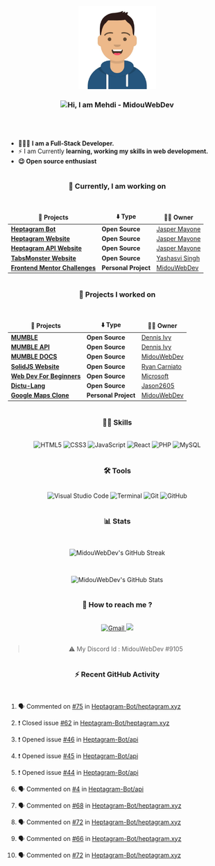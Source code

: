 <!-- Created first on April 1st, 2021 -->
<!-- Enhanced the README Profile on May 11th, 2021 -->

#

<div align="center">
<img src="./my-avatar.jpg" width="180px">
<h3 align="center">
  <img src="https://raw.githubusercontent.com/iampavangandhi/iampavangandhi/master/gifs/Hi.gif" width= "28px"/>Hi, I am Mehdi - MidouWebDev 
</h3>
</div>

#

<br/>

  - 👨🏽‍💻 **I am a Full-Stack Developer.**
  - ⚡ I am Currently **learning, working my skills in web development.**
  - **😉 Open source enthusiast**
  
#

<h3 align="center">
  🚧 Currently, I am working on 
</h3>

<div align="center">
  
  <br/>
  
<table>
  <thead align="center">
    <tr border: none;>
      <td><b>🚧 Projects</b></td>
      <td><b>⬇️ Type</b></td>
      <td><b>👨‍💼 Owner</b></td>
    </tr>
  </thead>
  <tbody>
    <tr>
      <td>
        <a href="https://github.com/Heptagram-Bot/Heptagram"><b>Heptagram Bot</b></a>
      </td>
      <td>
        <b>Open Source<b>
      </td>
      <td>
        <a href="https://github.com/j-dogcoder">Jasper Mayone</a>
      </td>
    </tr>
    <tr>
      <td>
        <a href="https://github.com/Heptagram-Bot/heptagram.xyz"><b>Heptagram Website</b></a>
      </td>
      <td>
        <b>Open Source<b>
      </td>
      <td>
        <a href="https://github.com/j-dogcoder">Jasper Mayone</a>
      </td>
    </tr>
    <tr>
      <td>
        <a href="https://github.com/Heptagram-Bot/api"><b>Heptagram API Website</b></a>
      </td>
      <td>
        <b>Open Source<b>
      </td>
      <td>
        <a href="https://github.com/j-dogcoder">Jasper Mayone</a>
      </td>
    </tr>
    <tr>
      <td>
        <a href="https://github.com/aUnicornDev/tabsMonster"><b>TabsMonster Website</b></a>
      </td>
      <td>
        <b>Open Source</b>
      </td>
      <td>
        <a href="https://github.com/aunicorndev">Yashasvi Singh</a>
      </td>
    <tr>
      <td>
        <a href="https://github.com/MidouWebDev/Frontend-Mentor-Challenges"><b>Frontend Mentor Challenges</b></a>
      </td>
      <td>
        <b>Personal Project<b>
      </td>
      <td>
        <a href="https://github.com/MidouWebDev">MidouWebDev</a>
      </td>
    </tr>
    </table>
    
</div>
       
#
        
<h3 align="center">
  🚧 Projects I worked on
</h3>

<br/>

<div align="center">

<table>
  <thead align="center">
    <tr border: none;>
      <td><b>🚧 Projects</b></td>
      <td><b>⬇️ Type</b></td>
      <td><b>👨‍💼 Owner</b></td>
    </tr>
  </thead>
  <tbody>
    <tr>
      <td><a href="https://github.com/divanov11/Mumble"><b>MUMBLE</b></a></td>
      <td><b>Open Source<b></td>
      <td><a href="https://github.com/divanov11">Dennis Ivy</a></td>
    </tr>
    <tr>
      <td><a href="https://github.com/divanov11/mumbleapi"><b>MUMBLE API</b></a></td>
      <td><b>Open Source<b></td>
      <td><a href="https://github.com/divanov11">Dennis Ivy</a></td>
    </tr>
    <tr>
      <td><a href="https://github.com/MidouWebDev/Mumble-docs"><b>MUMBLE DOCS</b></a></td>
      <td><b>Open Source<b></td>
      <td><a href="https://github.com/MidouWebDev">MidouWebDev</a></td>
    </tr>
    <tr>
      <td><a href="https://github.com/solidjs/solid-site"><b>SolidJS Website</b></a></td>
      <td><b>Open Source<b></td>
      <td><a href="https://github.com/ryansolid">Ryan Carniato</a></td>
    </tr>
    <tr>
      <td><a href="https://github.com/microsoft/Web-Dev-For-Beginners"><b>Web Dev For Beginners</b></a></td>
      <td><b>Open Source<b></td>
      <td><a href="https://github.com/microsoft">Microsoft</a></td>
    </tr>
    <tr>
      <td><a href="https://github.com/dictu-lang/Dictu"><b>Dictu-Lang</b></a></td>
      <td><b>Open Source<b></td>
      <td><a href="https://github.com/Jason2605">Jason2605</a></td>
    </tr>  
    <tr>
      <td><a href="https://github.com/MidouWebDev/google-maps-clone"><b>Google Maps Clone</b></a></td>
      <td><b>Personal Project<b></td> <td><a href="https://github.com/MidouWebDev">MidouWebDev</a></td>
    </tr>
  </tbody>
</table>

</div>
       
#

<h3 align="center">
  👨‍💻 Skills
</h3>

<br/>

<div align="center">
  <img alt="HTML5" width="85px" src="https://img.shields.io/badge/HTML5-E34F26?style=for-the-badge&logo=html5&logoColor=white" />
  <img alt="CSS3" width="75px" src="https://img.shields.io/badge/CSS3-1572B6?style=for-the-badge&logo=css3&logoColor=white" />
  <img alt="JavaScript" width="125px" src="https://img.shields.io/badge/JavaScript-F7DF1E?style=for-the-badge&logo=javascript&logoColor=black" />
  <img alt="React" width="86px" src="https://img.shields.io/badge/React-20232A?style=for-the-badge&logo=react&logoColor=61DAFB" />
  <img alt="PHP" width="70px" src="https://img.shields.io/badge/PHP-777BB4?style=for-the-badge&logo=php&logoColor=white" />
  <img alt="MySQL" width="90px" src="https://img.shields.io/badge/MySQL-00000F?style=for-the-badge&logo=mysql&logoColor=white"/>
</div>
 
#

<h3 align="center">
  🛠️ Tools
</h3>

<br/>

<div align="center">
  <img alt="Visual Studio Code" width="180px" src="https://img.shields.io/badge/Visual_Studio_Code-0078D4?style=for-the-badge&logo=visual%20studio%20code&logoColor=white" />
  <img alt="Terminal" width="87px" src="https://img.shields.io/badge/Terminal-100000?style=for-the-badge" />
  <img alt="Git" width="61px" src="https://img.shields.io/badge/Git-F05032?style=for-the-badge&logo=git&logoColor=white" />
  <img alt="GitHub" width="87px" src="https://img.shields.io/badge/GitHub-100000?style=for-the-badge&logo=github&logoColor=white" />
</div>
        
#

<h3 align="center">
  📊 Stats
</h3>

<br/>

<div align="center">
  
  ![MidouWebDev's GitHub Streak](http://github-readme-streak-stats.herokuapp.com?user=MidouWebDev&theme=react&hide_border=true)

<br/>

  ![MidouWebDev's GitHub Stats](https://github-readme-stats.vercel.app/api?username=MidouWebDev&show_icons=true&theme=react)
  
</div>

#

<h3 align="center">
  💬 How to reach me ?
</h3>

<br/>

<div align="center">
<a href="mailto:contact.midouwebdev@gmail.com">
<img alt="Gmail" src="https://img.shields.io/badge/Gmail-D14836?style=for-the-badge&logo=gmail&logoColor=white" />
</a>
<a href="https://discordapp.com/users/9105">
<img src="https://img.shields.io/badge/Discord-7289DA?style=for-the-badge&logo=discord&logoColor=white" />
</a>

<br/>
<br/>

> ⚠ My Discord Id : MidouWebDev #9105

</div>

#

<h3 align="center">
  ⚡ Recent GitHub Activity
</h3>

<br/>

  <!--START_SECTION:activity-->
1. 🗣 Commented on [#75](https://github.com/Heptagram-Bot/heptagram.xyz/issues/75) in [Heptagram-Bot/heptagram.xyz](https://github.com/Heptagram-Bot/heptagram.xyz)
2. ❗️ Closed issue [#62](https://github.com/Heptagram-Bot/heptagram.xyz/issues/62) in [Heptagram-Bot/heptagram.xyz](https://github.com/Heptagram-Bot/heptagram.xyz)
3. ❗️ Opened issue [#46](https://github.com/Heptagram-Bot/api/issues/46) in [Heptagram-Bot/api](https://github.com/Heptagram-Bot/api)
4. ❗️ Opened issue [#45](https://github.com/Heptagram-Bot/api/issues/45) in [Heptagram-Bot/api](https://github.com/Heptagram-Bot/api)
5. ❗️ Opened issue [#44](https://github.com/Heptagram-Bot/api/issues/44) in [Heptagram-Bot/api](https://github.com/Heptagram-Bot/api)
6. 🗣 Commented on [#4](https://github.com/Heptagram-Bot/api/issues/4) in [Heptagram-Bot/api](https://github.com/Heptagram-Bot/api)
7. 🗣 Commented on [#68](https://github.com/Heptagram-Bot/heptagram.xyz/issues/68) in [Heptagram-Bot/heptagram.xyz](https://github.com/Heptagram-Bot/heptagram.xyz)
8. 🗣 Commented on [#72](https://github.com/Heptagram-Bot/heptagram.xyz/issues/72) in [Heptagram-Bot/heptagram.xyz](https://github.com/Heptagram-Bot/heptagram.xyz)
9. 🗣 Commented on [#66](https://github.com/Heptagram-Bot/heptagram.xyz/issues/66) in [Heptagram-Bot/heptagram.xyz](https://github.com/Heptagram-Bot/heptagram.xyz)
10. 🗣 Commented on [#72](https://github.com/Heptagram-Bot/heptagram.xyz/issues/72) in [Heptagram-Bot/heptagram.xyz](https://github.com/Heptagram-Bot/heptagram.xyz)

    <!--END_SECTION:activity-->

